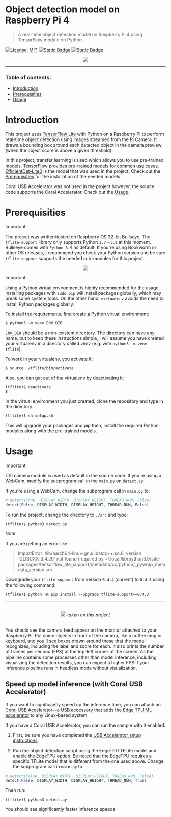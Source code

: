 # Object detection model on Raspberry Pi 4
> A real-time object detection model on Raspberry Pi 4 using TensorFlow module on Python

[![License: MIT](https://img.shields.io/badge/License-MIT-yellow.svg)](https://opensource.org/licenses/MIT)
[![Static Badge](https://img.shields.io/badge/Raspberry_OS-Bullseye-brown)](https://www.raspberrypi.com/software/operating-systems/)
[![Static Badge](https://img.shields.io/badge/Python-3.9.2-blue)](https://www.python.org/downloads/release/python-392/)

<div align="center">
    <img src="https://github.com/CheesyFrappe/object-detection-on-raspberry-pi/assets/80858788/e56bea78-be0f-43f3-9e1e-aa2f4efd61f0"/>
</div><be>

---

### Table of contents:
- [Introduction](#introduction)
- [Prerequisities](#prerequisities)
- [Usage](#usage)

# Introduction
This project uses [TensorFlow Lite](https://www.tensorflow.org/lite) with Python on a Raspberry Pi to perform real-time object detection using images streamed from the Pi Camera. It draws a bounding box around each detected object in the camera preview (when the object score is above a given threshold).<br>

In this project, transfer learning is used which allows you to use pre-trained models. [TensorFlow](https://www.tensorflow.org/lite/models/trained) provides pre-trained models for common use cases.
[EfficientDet-Lite0](https://www.tensorflow.org/lite/models/modify/model_maker/object_detection) is the model that was used in the project. Check out the [Prerequisities](#prerequisities) for the installation of the needed models.

Coral USB Accelerator was not used in the project however, the source code supports the Coral Accelerator. Check out the [Usage](#usage).

# Prerequisities
> [!IMPORTANT]
> The project was written/tested on Raspberry OS 32-bit Bullseye. The `tflite-support` library only supports Python `3.7` - `3.9` at this moment.
> Bullseye comes with `Python 3.9` as default. If you're using Bookworm or other OS releases, I recommend you check your Python version and be sure `tflite-support` supports the needed sub-modules for this project.

<div align="center">
    <img src="https://github.com/CheesyFrappe/object-detection-on-raspberry-pi/assets/80858788/e0154ee7-f796-4a9b-adaf-208610b52e97"/>
</div>

> [!IMPORTANT]
> Using a Python virtual environment is highly recommended for the usage. Installing packages with `sudo pip` will install packages globally, which may break some system tools. On the other hand, `virtualenv` avoids the need to install Python packages globally.

To install the requirements, first create a Python virtual environment:
```shell
$ python3 -m venv ENV_DIR
```
`ENV_DIR` should be a non-existent directory. The directory can have any name, but to keep these instructions simple, I will assume you have created your virtualenv in a directory called venv (e.g. with `python3 -m venv tflite`).

To work in your virtualenv, you activate it:
```shell
$ source ./tflite/bin/activate
```
Also, you can get out of the virtualenv by deactivating it:
```shell
(tflite)$ deactivate
$ 
```

In the virtual environment you just created, clone the repository and type in the directory:
```shell
(tflite)$ sh setup.sh
```
This will upgrade your packages and pip then, install the required Python modules along with the pre-trained models.

# Usage
> [!IMPORTANT]
> CSI camera module is used as default in the source code. If you're using a WebCam, modify the subprogram call in the `main.py` on `detect.py`.

If you're using a WebCam, change the subprogram call in `main.py` to:
```python
# detect(True, DISPLAY_WIDTH, DISPLAY_HEIGHT, THREAD_NUM, False)
detect(False, DISPLAY_WIDTH, DISPLAY_HEIGHT, THREAD_NUM, False)
```
To run the project, change the directory to `./src` and type:
```shell
(tflite)$ python3 detect.py
```
> [!NOTE]
> If you are getting an error like:

>ImportError: /lib/aarch64-linux-gnu/libstdc++.so.6: version `GLIBCXX_3.4.29' not found (required by ~/.local/lib/python3.9/site-packages/tensorflow_lite_support/metadata/cc/python/_pywrap_metadata_version.so)

Downgrade your `tflite-support` from version `0.4.4` (current) to `0.4.3` using the following command:
```shell
(tflite)$ python -m pip install --upgrade tflite-support==0.4.3
```

---
<br>
<div align="center">
    <img src="https://github.com/CheesyFrappe/object-detection-on-raspberry-pi/assets/80858788/7278d35e-cce8-45b7-aab0-5c840ccd3dc0"/>
    <i>taken on this project</i>
</div><br>

You should see the camera feed appear on the monitor attached to your Raspberry Pi. Put some objects in front of the camera, like a coffee mug or keyboard, and you'll see boxes drawn around those that the model recognizes, including the label and score for each. It also prints the number of frames per second (FPS) at the top-left corner of the screen. As the pipeline contains some processes other than model inference, including visualizing the detection results, you can expect a higher FPS if your inference pipeline runs in headless mode without visualization.

## Speed up model inference (with Coral USB Accelerator)
If you want to significantly speed up the inference time, you can attach an
[Coral USB Accelerator](https://coral.withgoogle.com/products/accelerator)—a USB
accessory that adds the
[Edge TPU ML accelerator](https://coral.withgoogle.com/docs/edgetpu/faq/) to any
Linux-based system.

If you have a Coral USB Accelerator, you can run the sample with it enabled:

1.  First, be sure you have completed the
    [USB Accelerator setup instructions](https://coral.withgoogle.com/docs/accelerator/get-started/).

2.  Run the object detection script using the EdgeTPU TFLite model and enable
    the EdgeTPU option. Be noted that the EdgeTPU requires a specific TFLite
    model that is different from the one used above.
    Change the subprogram call in `main.py` to:

```python
# detect(False, DISPLAY_WIDTH, DISPLAY_HEIGHT, THREAD_NUM, False)
detect(False, DISPLAY_WIDTH, DISPLAY_HEIGHT, THREAD_NUM, True)
```
Then run:
```shell
(tflite)$ python3 detect.py
```

You should see significantly faster inference speeds.





